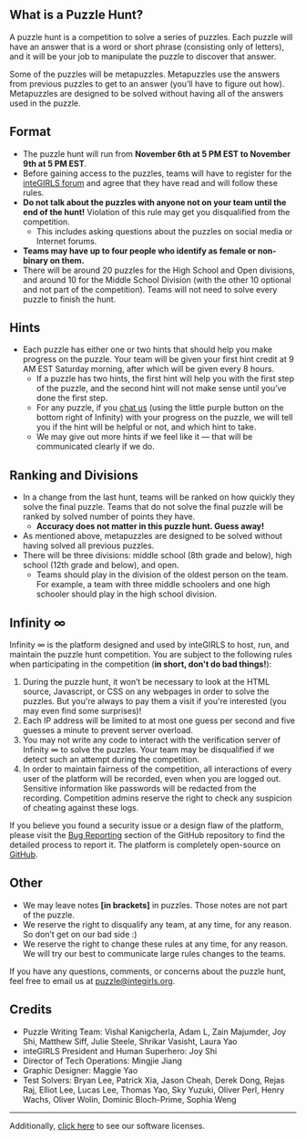 ## What is a Puzzle Hunt?

A puzzle hunt is a competition to solve a series of puzzles. Each puzzle will have an answer that is a word or short phrase (consisting only of letters), and it will be your job to manipulate the puzzle to discover that answer.

Some of the puzzles will be metapuzzles. Metapuzzles use the answers from previous puzzles to get to an answer (you’ll have to figure out how). Metapuzzles are designed to be solved without having all of the answers used in the puzzle.

## Format

- The puzzle hunt will run from **November 6th at 5 PM EST to November 9th at 5 PM EST**.
- Before gaining access to the puzzles, teams will have to register for the [inteGIRLS forum](http://forum.integirls.org) and agree that they have read and will follow these rules.
- **Do not talk about the puzzles with anyone not on your team until the end of the hunt!** Violation of this rule may get you disqualified from the competition.
  - This includes asking questions about the puzzles on social media or Internet forums.
- **Teams may have up to four people who identify as female or non-binary on them.**
- There will be around 20 puzzles for the High School and Open divisions, and around 10 for the Middle School Division (with the other 10 optional and not part of the competition). Teams will not need to solve every puzzle to finish the hunt.

## Hints

- Each puzzle has either one or two hints that should help you make progress on the puzzle. Your team will be given your first hint credit at 9 AM EST Saturday morning, after which will be given every 8 hours.
  - If a puzzle has two hints, the first hint will help you with the first step of the puzzle, and the second hint will not make sense until you’ve done the first step.
  - For any puzzle, if you <a href="#!" onclick="Tawk_API.toggle()">chat us</a> (using the little purple button on the bottom right of Infinity) with your progress on the puzzle, we will tell you if the hint will be helpful or not, and which hint to take.
  - We may give out more hints if we feel like it &mdash; that will be communicated clearly if we do.

## Ranking and Divisions

- In a change from the last hunt, teams will be ranked on how quickly they solve the final puzzle. Teams that do not solve the final puzzle will be ranked by solved number of points they have.
  - **Accuracy does not matter in this puzzle hunt. Guess away!**
- As mentioned above, metapuzzles are designed to be solved without having solved all previous puzzles.
- There will be three divisions: middle school (8th grade and below), high school (12th grade and below), and open.
  - Teams should play in the division of the oldest person on the team. For example, a team with three middle schoolers and one high schooler should play in the high school division.

## Infinity ∞

Infinity ∞ is the platform designed and used by inteGIRLS to host, run, and maintain the puzzle hunt competition. You are subject to the following rules when participating in the competition (**in short, don't do bad things!**):

1.  During the puzzle hunt, it won’t be necessary to look at the HTML source, Javascript, or CSS on any webpages in order to solve the puzzles. But you're always to pay them a visit if you're interested (you may even find some surprises)!
2.  Each IP address will be limited to at most one guess per second and five guesses a minute to prevent server overload.
3.  You may not write any code to interact with the verification server of Infinity ∞ to solve the puzzles. Your team may be disqualified if we detect such an attempt during the competition.
4.  In order to maintain fairness of the competition, all interactions of every user of the platform will be recorded, even when you are logged out. Sensitive information like passwords will be redacted from the recording. Competition admins reserve the right to check any suspicion of cheating against these logs.

If you believe you found a security issue or a design flaw of the platform, please visit the [Bug Reporting](https://github.com/itsmingjie/infinity#bug-reporting) section of the GitHub repository to find the detailed process to report it. The platform is completely open-source on [GitHub](https://github.com/itsmingjie/infinity).

## Other

- We may leave notes **[in brackets]** in puzzles. Those notes are not part of the puzzle.
- We reserve the right to disqualify any team, at any time, for any reason. So don’t get on our bad side :)
- We reserve the right to change these rules at any time, for any reason. We will try our best to communicate large rules changes to the teams.

If you have any questions, comments, or concerns about the puzzle hunt, feel free to email us at [puzzle@integirls.org](mailto:puzzles@integirls.org).

## Credits

- Puzzle Writing Team: Vishal Kanigcherla, Adam L, Zain Majumder, Joy Shi, Matthew Siff, Julie Steele, Shrikar Vasisht, Laura Yao
- inteGIRLS President and Human Superhero: Joy Shi
- Director of Tech Operations: Mingjie Jiang
- Graphic Designer: Maggie Yao
- Test Solvers: Bryan Lee, Patrick Xia, Jason Cheah, Derek Dong, Rejas Raj, Elliot Lee, Lucas Lee, Thomas Yao, Sky Yuzuki, Oliver Perl, Henry Wachs, Oliver Wolin, Dominic Bloch-Prime, Sophia Weng

---

Additionally, [click here](/page/credits) to see our software licenses.
